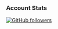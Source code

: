 ### Account Stats
[![GitHub followers](https://img.shields.io/github/followers/LarsHD44.svg?style=social&label=Follow&maxAge=2592000)](https://github.com/LarsHD44?tab=followers)
<!--
**LarsHD44/LarsHD44** is a ✨ _special_ ✨ repository because its `README.md` (this file) appears on your GitHub profile.

Here are some ideas to get you started:

- 🔭 I’m currently working on ...
- 🌱 I’m currently learning ...
- 👯 I’m looking to collaborate on ...
- 🤔 I’m looking for help with ...
- 💬 Ask me about ...
📫 How to reach me: info@Devschuppen.eu
- 😄 Pronouns: ...
⚡ Fun fact: Im realy bored so don't ask why Iam doing this.
-->
